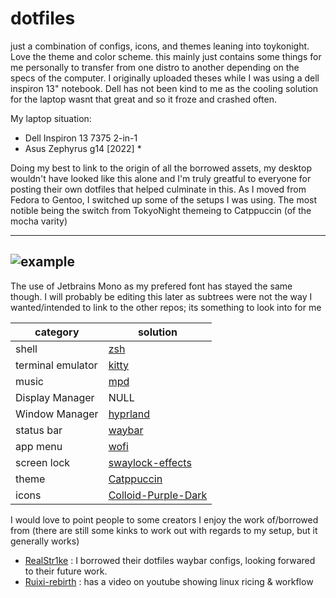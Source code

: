 # dotfiles

just a combination of configs, icons, and themes leaning into toykonight. Love the theme and color scheme. this mainly just contains some things for me personally to transfer from one distro to another depending on the specs of the computer. I originally uploaded theses while I was using a dell inspiron 13" notebook. Dell has not been kind to me as the cooling solution for the laptop wasnt that great and so it froze and crashed often. 

My laptop situation:
- Dell Inspiron 13 7375 2-in-1
- Asus Zephyrus g14 [2022] * 

Doing my best to link to the origin of all the borrowed assets, my desktop wouldn't have looked like this alone and I'm truly greatful to everyone for posting their own dotfiles that helped culminate in this. As I moved from Fedora to Gentoo, I switched up some of the setups I was using. The most notible being the switch from TokyoNight themeing to Catppuccin (of the mocha varity) 

---
![example](pictures/screenshot.png)
---

The use of Jetbrains Mono as my prefered font has stayed the same though. I will probably be editing this later as subtrees were not the way I wanted/intended to link to the other repos; its something to look into for me

| category | solution |
| -------- | -------- |
| shell		 | [zsh](https://zsh.sourceforge.io/Arc/source.html)			|
| terminal emulator | [kitty](https://github.com/kovidgoyal/kitty)   | 
| music		 | [mpd](https://github.com/MusicPlayerDaemon/MPD)			|
| Display Manager	 | NULL			|
| Window Manager	 | [hyprland](https://github.com/hyprwm/Hyprland)      |
| status bar | [waybar](https://github.com/Alexays/Waybar)      |
| app menu	| [wofi](https://hg.sr.ht/~scoopta/wofi)			|
| screen lock | [swaylock-effects](https://github.com/mortie/swaylock-effects)   |
| theme	 | [Catppuccin](https://github.com/catppuccin/gtk)  | 
| icons	 | [Colloid-Purple-Dark](https://github.com/vinceliuice/Colloid-icon-theme)		|

I would love to point people to some creators I enjoy the work of/borrowed from (there are still some kinks to work out with regards to my setup, but it generally works) 

- [RealStr1ke](https://github.com/RealStr1ke) : I borrowed their dotfiles waybar configs, looking forwared to their future work.
- [Ruixi-rebirth](https://github.com/Ruixi-rebirth) : has a video on youtube showing linux ricing & workflow
